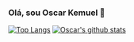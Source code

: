 ### Olá, sou Oscar Kemuel 👋

<!--
**oscarel/oscarel** is a ✨ _special_ ✨ repository because its `README.md` (this file) appears on your GitHub profile.

Here are some ideas to get you started:

- 🔭 I’m currently working on ...
- 🌱 I’m currently learning ...
- 👯 I’m looking to collaborate on ...
- 🤔 I’m looking for help with ...
- 💬 Ask me about ...
- 📫 How to reach me: ...
- 😄 Pronouns: ...
- ⚡ Fun fact: ...
-->

<!--![Anurag's github stats](https://github-readme-stats.vercel.app/api?username=oscarel&show_icons=true&theme=dracula)-->
[![Top Langs](https://github-readme-stats.vercel.app/api/top-langs/?username=oscarel&layout=compact&theme=dracula&show_icons=true)](https://github.com/oscarel/github-readme-stats)
[![Oscar's github stats](https://github-readme-stats.vercel.app/api?username=oscarel&theme=dracula&show_icons=true)](https://github.com/oscarel/github-readme-stats)
